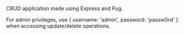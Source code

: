 CRUD application made using Express and Pug.

For admin privileges, use { username: 'admin', password: 'passw0rd' } when accessing update/delete operations.
